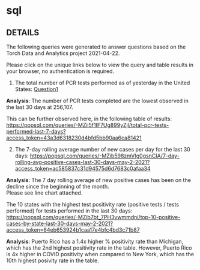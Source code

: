# sql

## DETAILS 

The following queries were generated to answer questions based on the Torch Data and Analytics project 2021-04-22.

Please click on the unique links below to view the query and table results in your browser, no authentication is required.  

1. The total number of PCR tests performed as of yesterday in the United States:
<a href="https://popsql.com/queries/-MZib2bl60J_nEgoNW2w/total-number-pcr-tests-performed-yesterday-may-2-2021?access_token=c592fb181f77557d8f352587315e3bdf" target="_blank" rel="noopener noreferrer">Question1</a>

<b>Analysis</b>:  The number of PCR tests completed are the lowest observed in the last 30 days at 256,107.  

This can be further observed here, in the following table of results:
https://popsql.com/queries/-MZii5f1IF7Ug899yZjl/total-pcr-tests-performed-last-7-days?access_token=43a3d6318230d4bfd5bb90aa6ca81421

2. The 7-day rolling average number of new cases per day for the last 30 days:
https://popsql.com/queries/-MZib598zmVIg0gsnCIA/7-day-rolling-avg-positive-cases-last-30-days-may-2-2021?access_token=ac585837c31d94575d6d7683c0afaa34

<b>Analysis</b>:  The 7 day rolling average of new positive cases has been on the decline since the beginning of the month.  
Please see line chart attached.

The 10 states with the highest test positivity rate (positive tests / tests performed) for tests performed in the last 30 days:
https://popsql.com/queries/-MZib7bt_7PH3vwmmdni/top-10-positive-cases-by-state-last-30-days-may-2-2021?access_token=64eb653924b1caa17e4bfc4bd3c71b87

<b>Analysis</b>:  Puerto Rico has a 1.4x higher % positivity rate than Michigan, which has the 2nd highest positivity rate in the table.  However, Puerto Rico is 4x higher in COVID positivity when compared to New York, which has the 10th highest posivity rate in the table.


